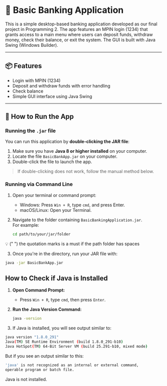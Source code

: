 # 🏦 Basic Banking Application

This is a simple desktop-based banking application developed as our final project in Programming 2. The app features an MPIN login (1234) that grants access to a main menu where users can deposit funds, withdraw money, check their balance, or exit the system. The GUI is built with Java Swing (Windows Builder).

---

## 📦 Features

- Login with MPIN (1234)
- Deposit and withdraw funds with error handling
- Check balance
- Simple GUI interface using Java Swing

---

## 🚀 How to Run the App

### Running the `.jar` file

You can run this application by **double-clicking the JAR file**:

1. Make sure you have **Java 8 or higher installed** on your computer.
2. Locate the file `BasicBankApp.jar` on your computer.
3. Double-click the file to launch the app.

> If double-clicking does not work, follow the manual method below.

### Running via Command Line

1. Open your terminal or command prompt:
   - Windows: Press `Win + R`, type `cmd`, and press Enter.
   - macOS/Linux: Open your Terminal.

2. Navigate to the folder containing `BasicBankingApplication.jar`.  
   For example:
   ```bash
   cd path/to/your/jar/folder
   
💡 (" ") the quotation marks is a must if the path folder has spaces



3. Once you're in the directory, run your JAR file with:

  ```bash
java -jar BasicBankApp.jar

```


## How to Check if Java is Installed

1. **Open Command Prompt:**
   - Press `Win + R`, type `cmd`, then press `Enter`.

2. **Run the Java Version Command:**
   ```bash
   java -version
3. If Java is installed, you will see output similar to:


  ```bash
java version "1.8.0_291"
Java(TM) SE Runtime Environment (build 1.8.0_291-b10)
Java HotSpot(TM) 64-Bit Server VM (build 25.291-b10, mixed mode)

```
But if you see an output similar to this:

```bash
'java' is not recognized as an internal or external command,
operable program or batch file.

```
Java is not installed.

